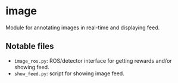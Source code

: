 # image 

Module for annotating images in real-time and displaying feed. 

## Notable files
* `image_ros.py`: ROS/detector interface for getting rewards and/or showing feed.
* `show_feed.py`: script for showing image feed.


